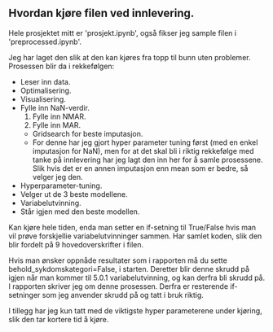 ## Hvordan kjøre filen ved innlevering. 

Hele prosjektet mitt er 'prosjekt.ipynb', også fikser jeg sample filen i 'preprocessed.ipynb'. 

Jeg har laget den slik at den kan kjøres fra topp til bunn uten problemer. 
Prosessen blir da i rekkefølgen: 
- Leser inn data.
- Optimalisering.
- Visualisering.
- Fylle inn NaN-verdir.
    1. Fylle inn NMAR.
    2. Fylle inn MAR.
     - Gridsearch for beste imputasjon.
     - For denne har jeg gjort hyper parameter tuning først (med en enkel imputasjon for NaN), men for at det skal bli i riktig rekkefølge 
     med tanke på innlevering har jeg lagt den inn her for å samle prosessene. Slik hvis det er en annen imputasjon enn mean som er bedre, så velger jeg den.
- Hyperparameter-tuning.
- Velger ut de 3 beste modellene.
- Variabelutvinning.
- Står igjen med den beste modellen. 

Kan kjøre hele tiden, enda man setter en if-setning til True/False hvis man vil prøve forskjellie variabelutvinninger sammen. 
Har samlet koden, slik den blir fordelt på 9 hovedoverskrifter i filen. 

Hvis man ønsker oppnåde resultater som i rapporten må du sette behold_sykdomskategori=False, i starten. Deretter blir
denne skrudd på igjen når man kommer til 5.0.1 variabelutvinning, og kan derfra bli skrudd på. I rapporten skriver jeg om 
denne prosessen. Derfra er resterende if-setninger som jeg anvender skrudd på og tatt i bruk riktig. 

I tillegg har jeg kun tatt med de viktigste hyper parameterene under kjøring, slik den tar kortere tid å kjøre. 